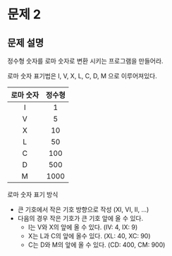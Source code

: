 # 문제 2

## 문제 설명

정수형 숫자를 로마 숫자로 변환 시키는 프로그램을 만들어라.

로마 숫자 표기법은 I, V, X, L, C, D, M 으로 이루어져있다.

| 로마 숫자 | 정수형 |
| :----: | :----: |
| I | 1 |
| V | 5 |
| X | 10 |
| L | 50 |
| C | 100 |
| D | 500 |
| M | 1000 |

로마 숫자 표기 방식

- 큰 기호에서 작은 기호 방향으로 작성 (XI, VI, II, ...)
- 다음의 경우 작은 기호가 큰 기호 앞에 올 수 있다.
    - I는 V와 X의 앞에 올 수 있다. (IV: 4, IX: 9)
    - X는 L과 C의 앞에 올수 있다. (XL: 40, XC: 90)
    - C는 D와 M의 앞에 올 수 있다. (CD: 400, CM: 900)
